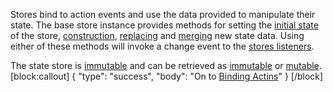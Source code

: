 Stores bind to action events and use the data provided to manipulate their state.  The base store instance provides methods for setting the [initial state](doc:getinitialstate) of the store, [construction](doc:init), [replacing](doc:replacestatestate-noevent) and [merging](doc:getstate) new state data. Using either of these methods will invoke a change event to the [stores listeners](doc:addchangelistenercb).

The state store is [immutable](https://github.com/rtfeldman/seamless-immutable) and can be retrieved as [immutable](doc:getstate) or [mutable](/doc:getmutablestate).
[block:callout]
{
  "type": "success",
  "body": "On to [Binding Actins](doc:actions)"
}
[/block]